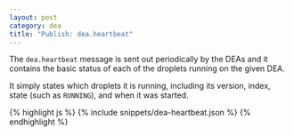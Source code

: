 ```yaml
---
layout: post
category: dea
title: "Publish: dea.heartbeat"
---
```


The `dea.heartbeat` message is sent out periodically by the DEAs and it contains
the basic status of each of the droplets running on the given DEA.

It simply states which droplets it is running, including its version, index,
state (such as `RUNNING`), and when it was started.

<div class="js example">
{% highlight js %}
{% include snippets/dea-heartbeat.json %}
{% endhighlight %}
</div>
